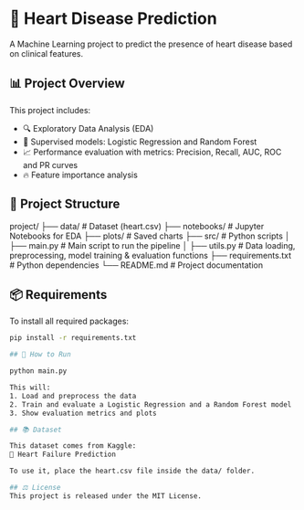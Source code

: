 # 💓 Heart Disease Prediction

A Machine Learning project to predict the presence of heart disease based on clinical features.

## 📊 Project Overview

This project includes:
- 🔍 Exploratory Data Analysis (EDA)
- 🧠 Supervised models: Logistic Regression and Random Forest
- 📈 Performance evaluation with metrics: Precision, Recall, AUC, ROC and PR curves
- 🔥 Feature importance analysis

## 📁 Project Structure

project/
├── data/ # Dataset (heart.csv)
├── notebooks/ # Jupyter Notebooks for EDA
├── plots/ # Saved charts
├── src/ # Python scripts
│ ├── main.py # Main script to run the pipeline
│ ├── utils.py # Data loading, preprocessing, model training & evaluation functions
├── requirements.txt # Python dependencies
└── README.md # Project documentation

## 📦 Requirements

To install all required packages:

```bash
pip install -r requirements.txt

## 🚀 How to Run

python main.py

This will:
1. Load and preprocess the data
2. Train and evaluate a Logistic Regression and a Random Forest model
3. Show evaluation metrics and plots

## 📚 Dataset

This dataset comes from Kaggle:
🔗 Heart Failure Prediction

To use it, place the heart.csv file inside the data/ folder.

## ⚖️ License
This project is released under the MIT License.
